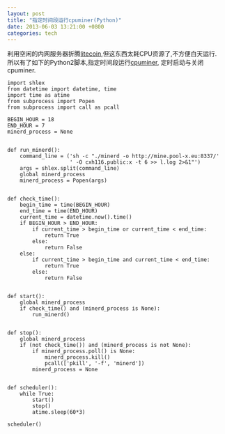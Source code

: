 ```yaml
---
layout: post
title: "指定时间段运行cpuminer(Python)"
date: 2013-06-03 13:21:00 +0800
categories: tech
---
```


利用空闲的内网服务器折腾[litecoin](http://litecoin.org/zh_HANS),但这东西太耗CPU资源了,不方便白天运行.  
所以有了如下的Python2脚本,指定时间段运行[cpuminer](https://github.com/pooler/cpuminer), 定时启动与关闭cpuminer.

    import shlex
    from datetime import datetime, time
    import time as atime
    from subprocess import Popen
    from subprocess import call as pcall
    
    BEGIN_HOUR = 18
    END_HOUR = 7
    minerd_process = None
    
    
    def run_minerd():
        command_line = ('sh -c "./minerd -o http://mine.pool-x.eu:8337/'
                        ' -O cxh116.public:x -t 6 >> l.log 2>&1"')
        args = shlex.split(command_line)
        global minerd_process
        minerd_process = Popen(args)
    
    
    def check_time():
        begin_time = time(BEGIN_HOUR)
        end_time = time(END_HOUR)
        current_time = datetime.now().time()
        if BEGIN_HOUR > END_HOUR:
            if current_time > begin_time or current_time < end_time:
                return True
            else:
                return False
        else:
            if current_time > begin_time and current_time < end_time:
                return True
            else:
                return False
    
    
    def start():
        global minerd_process
        if check_time() and (minerd_process is None):
            run_minerd()
    
    
    def stop():
        global minerd_process
        if (not check_time()) and (minerd_process is not None):
            if minerd_process.poll() is None:
                minerd_process.kill()
                pcall(['pkill', '-f', 'minerd'])
            minerd_process = None
    
    
    def scheduler():
        while True:
            start()
            stop()
            atime.sleep(60*3)
    
    scheduler()
